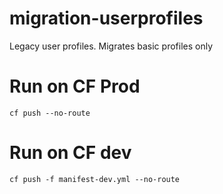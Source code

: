 # migration-userprofiles
Legacy user profiles. Migrates basic profiles only

# Run on CF Prod
```
cf push --no-route
```

# Run on CF dev
```
cf push -f manifest-dev.yml --no-route
```
